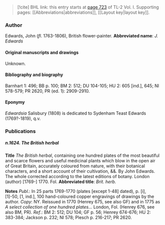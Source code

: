 > [!cite] BHL link: this entry starts at [page 723](https://www.biodiversitylibrary.org/page/33120854) of TL-2 Vol. I.
> Supporting pages: [[Abbreviations|abbreviations]], [[Layout key|layout key]].

### Author

Edwards, John (*fl*. 1763-1806), British flower-painter. 
**Abbreviated name**: *J. Edwards*

#### Original manuscripts and drawings

Unknown.

#### Bibliography and biography

Barnhart 1: 496; BB p. 100; BM 2: 512; DU 104-105; HU 2: 605 \[ind.\], 645; NI 578-579; PR 2620, PR (ed. 1): 2909-2910.

#### Eponymy

*Edwardsia* Salisbury (1808) is dedicated to Sydenham Teast Edwards (1769?-1819), q.v.

### Publications

##### n.1624. The British herbal

**Title**
*The British herbal*, containing one hundred plates of the most beautiful and scarce flowers and useful medicinal plants which blow in the open air of Great Britain, accurately coloured from nature, with their botanical characters, and a short account of their cultivation, &&. By John Edwards. The whole corrected according to the latest editions of botany. London (author) \[1769-\] 1770. Fol.
**Abbreviated title**: *Brit. herb.*

**Notes**
*Publ*.: In 25 parts 1769-1770 (plates \[except 1-48\] dated), p. \[i\], \[1\]-50, \[1, ind.\], 100 hand-coloured copper engravings of drawings by the author. *Copy*: NY. Reissued in 1770 (Henrey 675, see also GF) and in 1775 as *A select collection of one hundred plates...* London, Fol. (Henrey 676, see also BM, PR).
*Ref*.: BM 2: 512; DU 104; GF p. 56; Henrey 674-676; HU 2: 383-384; Jackson p. 232; NI 578; Plesch p. 216-217; PR 2620.

